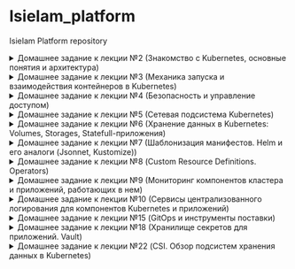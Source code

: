 # IsieIam_platform
IsieIam Platform repository

<details>
<summary>Домашнее задание к лекции №2 (Знакомство с Kubernetes, основные понятия и архитектура)
</summary>

### Предзадание:
 - создана ветка kubernetes-prepare, в ней:
 - добавлен .travis.yml
 - добавлен шаблон для описания PR
 - добавлен .github/auto_assign.yml
 - создан PR к ветке main

### Задание:
 - установлен minikube (sudo -E minikube start --driver=none)
 - minikube ssh для выбранного способа старта не работает, т.к. vm как таковой нет, в вышестоящем запуске миникуб запускается в docker
 - установлен k8s dashboard и k9s

```
Для получения token для dashboard использовать:
kubectl get secrets -n kubernetes-dashboard
kubectl describe secret kubernetes-dashboard-token-**** -n kubernetes-dashboard
```

 - Проверено удаление системных подов: выжили не все - storage-provisioner сгинул навсегда.

```
coredns-f9fd979d6-48jsj - контролируется replica-set
kube-proxy-c4zf9 - контролируется DaemonSet/kube-proxy
Остальные поды контролируются - Node/isie-virtualbox, они являются static pods и контролируются kubelet, доп инфо тут:
  https://kubernetes.io/docs/tasks/configure-pod-container/static-pod/
их yml хранятся в /etc/kubernetes/manifest/
```

 - Создан dockerfile для запуска nginx, в него помещен измененный дефолтный конфиг и простой homework.html для тестов.
 - В dockerfile добавлены команды для запуска nginx от пользователя с uid 1001, самого nginx на 8000 порту и root каталогом /app
 - Собран и запушен в hub.docker.com образ.

```
для сборки и пуша использовать:
sudo docker build -t isieiam/nginx-test:1.0 .
sudo docker push isieiam/nginx-test:1.0
```

 - Написан web-pod.yaml и применен в миникуб

```
для установки пода из файла:
kubectl apply -f web-pod.yaml
для получения yaml пода:
kubectl get pod web -o yaml
альтернативно - вывод описания пода
kubectl describe pod web
```

 - Добавлен к под-у web init контейнер, который скачивает статику с https://tinyurl.com/otus-k8s-intro и которое через volume попадает к nginx в его рутовую директорию.

```
для проверки и проброса порта наружу:
kubectl port-forward --address 0.0.0.0 pod/web 8000:8000
```

 - Hipster-shop - склонирован репо, собран и запушен в hub.docker.com frontend

```
для сборки и пуша фронта:
sudo docker build -t isieiam/hipster-front:1.0 .
sudo docker push isieiam/hipster-front:1.0
генерация манифестов средствами kubectl:
kubectl run frontend --image isieiam/hipster-front:1.0 --restart=Never --dry-run=true -o yaml > frontend-pod.yaml
```

### Задание со *:

> Выясните причину, по которой pod frontend находится в статусе Error

Причина в том что он не может найти переменные окружения:

```
panic: environment variable "PRODUCT_CATALOG_SERVICE_ADDR" not set
```

> Создайте новый манифест frontend-pod-healthy.yaml...В результате, после применения исправленного манифеста pod frontend должен находиться в статусе Running...Поместите исправленный манифест frontend-pod-healthy.yaml в директорию kubernetes-intro

Добавлены переменные окружения из https://github.com/GoogleCloudPlatform/microservices-demo/blob/master/kubernetes-manifests/frontend.yaml. 
Создан frontend-pod-healthy.yaml - в результате под запускается - все ок.

</details>

<details>
<summary>Домашнее задание к лекции №3 (Механика запуска и взаимодействия контейнеров в Kubernetes)
</summary>

### Задание:
- Развернут кластер через kind
- Проверено создание на практике replica-set
- Проверена на практике работа с deployment
- Проверено на практике использование probes
- Развернут node-exporter через daemonset на всех нодах кластера, включая master

> Руководствуясь материалами лекции опишите произошедшую ситуацию, почему обновление ReplicaSet не повлекло обновление запущенных pod? 

ответ из лекции: потому что ReplicationController "НЕ проверяет соответствие запущенных Podов шаблону"

- Вспомогательные команды:

```
- получить поды по метке:
kubectl get pods -l app=frontend
- получить реплики:
kubectl get rs
- масштабирование реплики
kubectl scale replicaset frontend --replicas=3
- отследить развертывание реплики по метке:
kubectl apply -f frontend-replicaset.yaml | kubectl get pods -l app=frontend -w
- откат deployment-a:
kubectl rollout undo deployment paymentservice --to-revision=1 | kubectl get rs -l app=paymentservice -w
```

### Задание со * №1:

> С использованием параметров maxSurge и maxUnavailable самостоятельно реализуйте два следующих сценария развертывания:

```
Аналог blue-green:
1. Развертывание трех новых pod
2. Удаление трех старых pod
Reverse Rolling Update:
1. Удаление одного старого pod
2. Создание одного нового pod
```

Созданы:
- paymentservice-deployment-bg.yaml
- paymentservice-deployment-reverse.yaml

### Задание со * №2:

> Найдите в интернете или напишите самостоятельно манифест node-exporter-daemonset.yaml для развертывания DaemonSet с Node Exporter

- в инете найдено здесь https://github.com/shevyf/prom_on_k8s_howto/blob/master/node-exporter-daemonset.yml
- актуализировано под текущую версию api и убраны некоторые навороты - см node-exporter-daemonset.yaml
- метрики собираются

### Задание со **:

>Найдите способ модернизировать свой DaemonSet таким образом, чтобы Node Exporter был развернут как на master, так и на worker нодах (конфигурацию самих нод изменять нельзя)

Пример можно найти в мануале: https://kubernetes.io/docs/concepts/workloads/controllers/daemonset/

```
tolerations: # this toleration is to have the daemonset runnable on master nodes remove it if your masters can't run pods
  - key: node-role.kubernetes.io/master
    effect: NoSchedule
```

Параметр добавлен в node-exporter-daemonset.yaml

</details>

<details>
<summary>Домашнее задание к лекции №4 (Безопасность и управление доступом)
</summary>

### Задание:

- Изучено https://kubernetes.io/docs/reference/access-authn-authz/rbac/
- сделаны задания:

#### Задание №1
- Создать Service Account bob, дать ему роль admin в рамках всего кластера
- Создать Service Account dave без доступа к кластеру

#### Задание №2
- Создать Namespace prometheus
- Создать Service Account carol в этом Namespace
- Дать всем Service Account в Namespace prometheus возможность делать get, list, watch в отношении Pods всего кластера

#### Задание №3
- Создать Namespace dev
- Создать Service Account jane в Namespace dev
- Дать jane роль admin в рамках Namespace dev
- Создать Service Account ken в Namespace dev
- Дать ken роль view в рамках Namespace dev

#### Шпаргалка:
- ClusterRole не принадлежит ни одному namespace
- ClusterRole - роль на весь кластер
- Role - роль только на неймспейс
- И с ролями надо внимательно - могут существовать одноименные роли на кластер и в неймспейсе
- FAQ по биндингу:

```
apiVersion: rbac.authorization.k8s.io/v1
# Этот биндинг дает ползователю "jane" роль pod-reader  в "default" неймспейсе
# Роль  "pod-reader" должна в этом неймспейсе существовать.
kind: RoleBinding
metadata:
  name: read-pods    # придумываем название биндингу
  namespace: default # создаем биндинг именно в default
subjects:            # кому даем права
                     # можно указать нескользо "subject"
- kind: User
  name: jane         # имя пользователя регистрозависимое
  apiGroup: rbac.authorization.k8s.io
roleRef:             # указываем одну роль которую дадим верхним пользователям или сервисаккаунтам
  kind: Role         # либо  Role, либо ClusterRole
  name: pod-reader   # должно быть имя существующей Role или ClusterRole
  apiGroup: rbac.authorization.k8s.io
```

</details>

<details>
<summary>Домашнее задание к лекции №5 (Сетевая подсистема Kubernetes)
</summary>

### Задание:

- ветка kubernets-network, рабочий каталог kubernetes-network
- добавлены и проверена работоспособность readinessProbe и livenessProbe в web-pod.yml
- создан deployment под наше приложение web, добавлена strategy, с параметрами maxSurge и maxUnavailable есть пример в прошлой Д/З в задании с *
- изучены service c clusterip, а также наложение его создания на iptables
- переключен kube-proxy на ipvs, установлен и настроен metallb, изучено применение service loadbalancer

```
Для получения прямого доступа с локальной машины до сервисов
узнаем ip minikube: minikube ip (192.168.49.2)
при создании указывали подсетку для ext адресов или смотрим ext адрес у нужного нам сервиса 
и дальше прописываем маршрут на локальной машине для доступа к сервисам ip route add 172.17.255.0/24 via 192.168.49.2

Альтернативно можно пробрасывать любые порты на сущности вида pod, deployment, service:
kubectl port-forward service/web-svc-lb 5555:5555
kubectl port-forward deployment/web 5555:8000
```

- Установлен Ingress-COntroller в виде nginx с использованием metallb (никогда так делать больше не буду, чет слишком сложно)
- Создан headless сервис и ingress для нашего сервиса (web-svc-headless.yaml, web-ingress.yaml )


### Самопроверка:

>Вопрос для самопроверки:
>1. Почему следующая конфигурация валидна, но не имеет смысла?

```
livenessProbe:
 exec:
 command:
 - 'sh'
 - '-c'
 - 'ps aux | grep my_web_server_process'
```

С точки зрения проверки работоспопобсноти сайта - наличие процесса веб-сервера не гарантирует работоспособность сайта.
Grep: the grep manual at the exit status section report: EXIT STATUS The exit status is 0 if selected lines are found, and 1 if not found.
Т.е. grep вернет 0 если процесс есть и не 1 если его нет.

>2. Бывают ли ситуации, когда она все-таки имеет смысл?

Бывают - например когда у нас какое-нибудь легаси приложение или когда в одном контейнере надо мониторить допустим два процесса(entrypoint отвечает за основное), а liveness смотрит допустим на второе и падение второго тоже критично.

### Задание со * №1:

> 1. Сделайте сервис LoadBalancer , который откроет доступ к CoreDNS снаружи кластера (позволит получать записи через внешний IP). Например, nslookup web.default.cluster.local 172.17.255.10 .
> 2. Поскольку DNS работает по TCP и UDP протоколам - учтите это в конфигурации. Оба протокола должны работать по одному и тому же IPадресу балансировщика.
> 3. Полученные манифесты положите в подкаталог ./coredns

Релизовано, см ./kubernetes-network/ext-coredns-svc.yaml

Правда есть момент - сам сервис позволяет резолвить как имена так и обратный просмотр, но что интересно, у меня имена резолвились только в виде ip_address.web.default.cluster.local, почему они так генерились непонятно.

Подсказка: см https://metallb.universe.tf/usage/#ip-address-sharing

### Задание со * №2: Ingress для Dashboard

> Добавьте доступ к kubernetes-dashboard через наш Ingress-прокси:
> 1. Cервис должен быть доступен через префикс /dashboard ).
> 2. Kubernetes Dashboard должен быть развернут из официального манифеста. Актуальная ссылка есть в .
> 3. Написанные вами манифесты положите в подкаталог ./dashboard

Установлен kubernetes-dashboard: https://github.com/kubernetes/dashboard

```
kubectl apply -f https://raw.githubusercontent.com/kubernetes/dashboard/v2.1.0/aio/deploy/recommended.yaml
```

Написан манифест: ./kubernetes-network/dashboard/dashboard-ingress.yaml Проверена работоспособность - все ок.

Для выковыривания токена можно использовать, подставив нужное имя пода: 

```
kubectl describe secret kubernetes-dashboard-token-t5qnb -n kubernetes-dashboard
```

### Задание со * №3: Canary для Ingress

> Перенаправление части трафика на выделенную группу подов должно происходить по HTTP-заголовку.
> Естественно, что вам понадобятся 1-2 "канареечных" пода. 
> Написанные манифесты положите в подкаталог ./canary

В каталоге ./kubernetes-network/canary созданы два типа файлов: deployment, service, ingress для main приложения и для canary.

Выполняем kubectl apply -f ./ в каталоге canary. В реузльтате получаем два приложения.

Основной интерес представляе web-ingress-canary.yaml - в нем задаются основные параметры канарейки:

```
    nginx.ingress.kubernetes.io/canary: "true"                  # включает режим канарейки для nginx для нашего правила
    nginx.ingress.kubernetes.io/canary-by-header: "canary"      # вариант №1: задаем header имя по которому будем проверять идти нам в канарейку или нет
    nginx.ingress.kubernetes.io/canary-by-header-value: "true"  #             задаем header значение
    #nginx.ingress.kubernetes.io/canary-weight: "50"            # вариант №2: задаем в % соотношении запросов между промом и канарейкой кого и ск-ко - не совместимо с вариантом №1
```

Проверить что canary работает, т.е. на него идет трафик для нашего приложения - можно на выводе index.html по host name - там будет имя пода: main для основного приложения, canary для канарейки.

Подробности по настройке можно найти тут: https://github.com/kubernetes/ingress-nginx/blob/master/docs/user-guide/nginx-configuration/annotations.md#canary

### Доп инфо:

- на 20 версии кубера и докера заработало minikube ssh
- для запуска minikube: minikube start --vm-driver=docker  (причем по дефолту теперь оно запускается с vm в виде docker)
- Остановка: minikube stop
- Удаление кластера: minikube delete
- Установка дашборда: minikube dashboard
- Установка ингресса: minikube addons enable ingress
- Получение адреса minikube: minikube ip

</details>

<details>
<summary>Домашнее задание к лекции №6 (Хранение данных в Kubernetes: Volumes, Storages, Statefull-приложения)
</summary>

### Задание:

- Запущен кластен через kind
- Установлен MinIO (https://min.io) statefulset и service с использованием их манифестов:

```
kubectl apply -f https://raw.githubusercontent.com/express42/otus-platformsnippets/master/Module-02/Kuberenetes-volumes/minio-statefulset.yaml
kubectl apply -f https://raw.githubusercontent.com/express42/otus-platformsnippets/master/Module-02/Kuberenetes-volumes/minio-headless-service.yaml
```

- Манифесты сохранены в каталог: ./kubernetes-volumes
- Замучаны pv и pvc в разных способах создания и удаления, а также применения политик.
- Изучено как это хранится на диске с учетом stadard плагина kind и minikube
- Для запуска minio можно использовать: kubectl port-forward statefulsets/minio 9000:9000
- Опробовано использование самого minio
- На будущее есть некая то ли фича, то ли баг(по крайней мере офф документации k8s поведение явно противоречит, то это же плагин :) ):

>Интересный момент поймал на kind(да и minikube также ведет себя) с volume(домашка с minio): 
>если попытаться удалить PV(policy deleted) при существующем PVC, PV перейдет в terminated 
>как описано например тут https://kubernetes.io/docs/concepts/storage/persistent-volumes/#storage-object-in-use-protection), 
>но когда удалить PVC после этого, PV удалится, но данные по факту останутся в каталоге докера(в volumes) несмотря на политику. 
>Если же удалить изначально PVC, то и PV и данные удалятся(считаем что сам ss minio во всех случаях уже убит).  

### Задание со *

>В конфигурации нашего StatefulSet данные указаны в открытом виде, что не безопасно.
> Поместите данные в и настройте конфигурацию на их использование.

Написан манифест для secret. Сами secret закодированы base64. В существующие манифест statefulset добавлено использование secret.

</details>


<details>
<summary>Домашнее задание к лекции №7 (Шаблонизация манифестов. Helm и его аналоги (Jsonnet, Kustomize))
</summary>

### Задание:

- В этом задании есть небольшая инструкция по google cloud platform.(само облако осталось с прошлого курса)
- Создан k8s в GCP
- Обновлен helm3 до актуальной версии.

```
т.к. часть версий helm чартов из старого репа, то обзовем:
старые: helm repo add stable-old https://charts.helm.sh/stable
новые:  helm repo add stable https://kubernetes-charts.storage.googleapis.com
```

- Установлен nginx ingress через helm:

```
kubectl create ns nginx-ingress
helm upgrade --install nginx-ingress stable-old/nginx-ingress --wait \
 --namespace=nginx-ingress \
 --version=1.41.3
```

- Установлен cert manager через helm:

```
kubectl create namespace cert-manager
# ставим дополнения:
kubectl apply -f https://github.com/jetstack/cert-manager/releases/download/v1.1.0/cert-manager.crds.yaml -n cert-manager
# ставим сам менеджер
helm install cert-manager jetstack/cert-manager --namespace cert-manager --version v1.1.0
# доп инфо:
https://habr.com/ru/company/flant/blog/496936/
```

- Установлены clusterissures для автоматической выдачи сертификатов используя let's encrypt - см kubernetes-templating/cert-manager. Один файл для прода(реальный сертификат), второй для stage(фейковый сертификат от LE)

```
Для использования потом в ингрессе этих issuer необходимо добавить аннотации и секрет - как на примере ниже(в секрет поместится полученный сертификат):
  tls:
    enabled: true
    secretName: "harbor.35.192.45.27.nip.io"
    #secretName: ""
  ingress:
    hosts:
      core: harbor.35.192.45.27.nip.io
    annotations:
      kubernetes.io/ingress.class: nginx
      kubernetes.io/tls-acme: "true"
      cert-manager.io/cluster-issuer: "letsencrypt-production"
      cert-manager.io/acme-challenge-type: http01
```

- Установлен chartmuseum, на нем проверена корректная выдача сертификата - все ок.

```
kubectl create ns chartmuseum
helm upgrade --install chartmuseum stable-old/chartmuseum --wait \
 --namespace=chartmuseum \
 --version=2.13.2 \
 -f kubernetes-templating/chartmuseum/values.yaml

helm ls -n chartmuseum
```

### Задание со * №1: chartmuseum

>Научитесь работать с chartmuseum
>Опишите в PR последовательность действий, необходимых для добавления туда helm chart's и их установки с использованием chartmuseum как репозитория

Набор команд для использования chartmuseum ниже, вспомогательные ссылки: 
- https://chartmuseum.com/docs/#uploading-a-chart-package
- https://stackoverflow.com/questions/48577211/fail-to-upload-chart-to-chartmuseum

Тренироваться будем на чартах реддита с прошлых заданий:

```
# Для начала ставим плагин позволяющий пушить в какой-либо хелм репо:
helm plugin install https://github.com/chartmuseum/helm-push.git
# создаем пакет чарта (на выходе получим архив такой же как и при сборе зависимостей)
helm package .
# добавляем музей как репо для хелма:
helm repo add my-chartmuseum https://chartmuseum.34.68.65.51.nip.io
# пушим
helm push reddit/ my-chartmuseum
# обновляем:
helm repo update
# проверяем:
helm search repo reddit
NAME                 	CHART VERSION	APP VERSION	DESCRIPTION                   
my-chartmuseum/reddit	0.1.0        	           	OTUS sample reddit application
# и при необходимости можно поставить:
helm upgrade --install reddit my-chartmuseum/reddit
```

### Самостоятельное задание  №1: harbor

- Добавляем репо: helm repo add harbor https://helm.goharbor.io
- Создаем namespace: kubectl create ns harbor
- Устанавливаем, перед этим подготовив кастомные переменные:

```
helm upgrade --install harbor harbor/harbor --wait \
 --namespace=harbor \
 -f kubernetes-templating/harbor/values.yaml
```

- Реквизиты по умолчанию - admin/Harbor12345
- Был какой непонятный глюк что сервис не пускал себя с паролем при включенном tls, спустя неделю при тех же настройках все запустилось.

### Задание со * №2: Используем helmfile

> Опишите установку nginx-ingress, cert-manager и harbor в helmfile
> Приложите получившийся helmfile.yaml и другие файлы (при их наличии) в директорию kubernetes-templating/helmfile

- Написан файл: kubernetes-templating/helmfile/helmfile.yaml
- Для установки богатства из файла достаточно использовать helmfile sync в каталоге с файлом, единственно потом придется запустить повторно проставив корректный ext-ip ингресса(т.к. используется внешний сервис для генерации dns по ip).
- Есть момент: если существуют какие-то одноименные ресурсы оно выдаст ошибку и не поставится (например crd от cred-manager), но это справедливо и для любой установки любого чарта к существующим ресурсам в k8s.


### Задание: Создаем свой helm chart

- создан helm-chart для hipster-shop, запущен, работает(для gcp чтобы пробросить nodeport - надо зайти в gui найти сервис и там будет команда для forwarding).
- вынесен frontend в отдельный чарт - проверена работоспособность через  ingress - все ок.
- параметризован чарт frontend и добавлен в зависимости к основному чарту hipster-shop (не забываем, что из чарта HS фронтенд удален)
- Шпаргалка:

```
# создаем namespace для магазина:
kubectl create ns hipster-shop
# основная команда helm для разворачивания:
helm upgrade --install hipster-shop kubernetes-templating/hipster-shop --namespace hipster-shop
# обновить зависимости для чарта:
helm dep update kubernetes-templating/hipster-shop
# ставим чарт с переопределением входных значений (в данном случае они же и являются дефолтными :))
helm upgrade --install frontend kubernetes-templating/frontend --namespace hipster-shop -f kubernetes-templating/frontend/values.yaml
# удалить релиз:
helm delete frontend --namespace hipster-shop
```

### Задание со * №3: 

>Выберите сервисы, которые можно установить как зависимости, используя community chart's. Например, это может быть Redis.

- Вынесен redis из чарта hipster-shop и переведен на community чарт - в файле chart.yaml указана зависимость на внешний чарт с redis.
- добавлены доп переменные для redis(для упрощения запуска) и для сервиса cartservice(параметризован адрес redis) - см kubernetes-templating/hipster-shop/values.yaml
- удален deployment и service от redis из основного файла hipster-shop
- проверена работоспособность - все ок.

### Необязательное задание: Работа с helm-secrets

плагин переехал на новое место, то ставим плагин для секретов: 

```
helm plugin install https://github.com/jkroepke/helm-secrets
```

Инструкция по подготовке и шифрованию секретов:

```
генерим ключ:
gpg --full-generate-key
спросит пароль на закрытый и будет храиться где-то в домашнем каталоге - путь будет в выводе, как и имя ключа (много-много символов)
Для зашифровки:
sops -e -i --pgp 22CF5819B008C76172A3E90E9AD1DCB723941D38 secrets.yaml
Для расшифровки:
# helm secrets
helm secrets view secrets.yaml
# sops
sops -d secrets.yaml
и нужно будет ввести пароль закрытого ключа.
```

использование:

```
helm secrets upgrade --install frontend kubernetes-templating/frontend --namespace
hipster-shop \
 -f kubernetes-templating/frontend/values.yaml \
 -f kubernetes-templating/frontend/secrets.yaml
```

### Проверка: залить все чарты в harbor

- Мануал по подключению harbor как чарт репо: https://goharbor.io/docs/1.10/working-with-projects/working-with-images/managing-helm-charts/
- создан kubernetes-templating/repo.sh для добавления репо харбора.
- Далее как с музеем:

```
# добавляем репо (дублирую sh, чтобы не искать), кстати в отличие от музея - харбор хочет авторизацию и chartrepo обязательный путь после имени хоста
helm repo add templating --username=admin --password=Harbor12345 https://harbor.35.192.45.27.nip.io/chartrepo
helm push hipster-shop/ templating
helm push frontend/ templating
helm repo update
helm search repo hipster-shop
```

### Задание: kubecfg

- установлен kubecfg
- вынесены из основного чарта hipster-shop длва сервиса: paymentservice и shippingservice (deployment и service)
- создан services.jsonnet шаблон для генерации компонентов двух сервисов
- чем хорош jsonnet - им удобно генерить компоненты большого множества почти одинаковых сервисов, во всех остальных случаях это боль - достаточно посмотреть на файл.
- kubecfg/jsonnet очень сильно зависят от версии k8s и соответствующего ей версии библиотеки libsonnet - если не сходятся - можно легко нарваться на несовместимость версий сущностей k8s.
- библиотека libsonnet взята с какой-то ветки и положена локально, т.к. удаленно не скачивалось.
- для проверки указанных шаблонов: kubecfg show services.jsonnet
- для установки: kubecfg update services.jsonnet --namespace hipster-shop

### Задание со * №4:

>Выберите еще один микросервис из состава hipster-shop и попробуйте использовать другое решение на основе jsonnet, например Kapitan или qbec.

Не делал.

### Самостоятельное задание  №2: Kustomize

>Отпилите еще один (любой) микросервис из all-hipstershop.yaml.yaml и самостоятельно займитесь его kustomизацией.

- отпилен recommendationservice
- созданы yaml для kusomize: kubernetes-templating/kustomize base и override
- в override сделаны две кастомизации: dev и prod 
- dev - по сути является недостающим кусочком для текущей установки hipster-shop. Для установки: kubectl apply -k kubernetes-templating/kustomize/overrides/dev
- prod отличается namespace, label и префиксом
- для просмотра результатов кастомизированных yaml: kubectl kustomize overrides/dev
- доп инфо можно найти тут: https://kubectl.docs.kubernetes.io/references/kustomize/

</details>

<details>
<summary>Домашнее задание к лекции №8 (Custom Resource Definitions. Operators)
</summary>

### Задание:

- Написаны CustomResource и CustomResourceDefinition для mysql оператора
- В crd добавлено описание обязательных полей.
- Внимание, для 20 версии k8s формат crd в kubernetes-operators/deploy/crd.yaml уже deprecated и например validation в таком виде не работает. Рядом лежит crd16.yml, который работает корректно.
- Написана часть логики mysql оператора при помощи python KOPF (каталог kubernetes-operators/build) (кратко за логику отвечает py скрипт, который в рядом лежащие шаблоны подставляет значения от cr)
- Применены crd, запущен оператор/применены его манифесты из deploy каталога/ применер CR (в deploy/deploy-operator.yml указать нужный образ с оператором)
- Есть два варианта запуска, первый дебажный через явный локальный запуск оператора и второй честный с использованием докер образа с оператором.
- Для проверки в дебажном режиме:

```
# применяем crd
kubectl apply -f deploy/crd.yml
# запускаем оператор в каталоге build (для работы не забыть pip3 install kopf/kubernetes)
kopf run mysql-operator.py
# скрипт запустится и в консольке будут его логи
# далее применяем cr
kubectl apply -f deploy/cr.yml
```

- Для проверки по-честному:

```
# применяем crd
kubectl apply -f deploy/crd.yml
# проставляем нужный образ (isieiam/mysql-operator:1.0 или готовый из ДЗ) и применяем соответствующие манифесты:
kubectl apply -f deploy/service-account.yml
kubectl apply -f deploy/role.yml
kubectl apply -f deploy/role-binding.yml
kubectl apply -f deploy/deploy-operator.yml

# далее применяем cr
kubectl apply -f deploy/cr.yml
```
- При этом можем посмотреть на job-ы(видим что restore фелится с ошибкой, т.к. не может найти файлик бекапа, но так и задумано):

```
kubectl get jobs.batch
```

- Для проверки что все работает как надо:

```
#посмотреть что за объекты у нас создались:
kubectl get crd
kubectl get mysqls.otus.homework
kubectl describe mysqls.otus.homework mysql-instance

# для удобства помещаем имя пода в переменную окружения
export MYSQLPOD=$(kubectl get pods -l app=mysql-instance -o jsonpath="{.items[*].metadata.name}")
# создаем табличку в нашей созданной оператором бд и закидываем туда две строчки данных
kubectl exec -it $MYSQLPOD -- mysql -u root -potuspassword -e "CREATE TABLE test (id smallint unsigned not null auto_increment, name varchar(20) not null, constraint pk_example primary key (id) );" otus-database
kubectl exec -it $MYSQLPOD -- mysql -potuspassword -e "INSERT INTO test ( id, name) VALUES ( null, 'some data' );" otus-database
kubectl exec -it $MYSQLPOD -- mysql -potuspassword -e "INSERT INTO test ( id, name ) VALUES ( null, 'some data-2' );" otus-database
# проверяем содержимое:
kubectl exec -it $MYSQLPOD -- mysql -potuspassword -e "select * from test;" otus-database

# проверяем удаление:
kubectl delete mysqls.otus.homework mysql-instance
# PV для mysql должен был удалиться, проверяем
kubectl get pv
# и проверяем что в момент удаления у нас выполнился бекап - джоб должен был отработать
kubectl get jobs.batch

# а теперь самое интересное, создаем инстанс еще раз:
kubectl apply -f deploy/cr.yml

#и смотрим job:
kubectl get jobs.batch
# мы должны увидеть что restore job запустился: он взял бд из бекапа и затолкал его в вновь созданный pv и мы можем проверить это:
export MYSQLPOD=$(kubectl get pods -l app=mysql-instance -o jsonpath="{.items[*].metadata.name}")
kubectl exec -it $MYSQLPOD -- mysql -potuspassword -e "select * from test;" otus-database
```
- для проверки в выводе должно быть что-то такое:

```
:~/otus/IsieIam_platform/kubernetes-operators(kubernetes-operators)$ kubectl get jobs.batch
NAME                         COMPLETIONS   DURATION   AGE
backup-mysql-instance-job    1/1           3s         102s
restore-mysql-instance-job   1/1           3m31s      3m37s
:~/otus/IsieIam_platform/kubernetes-operators(kubernetes-operators)$ export MYSQLPOD=$(kubectl get pods -l app=mysql-instance -o jsonpath="{.items[*].metadata.name}")
:~/otus/IsieIam_platform/kubernetes-operators(kubernetes-operators)$ kubectl exec -it $MYSQLPOD -- mysql -potuspassword -e "select * from test;" otus-database
mysql: [Warning] Using a password on the command line interface can be insecure.
+----+-------------+
| id | name        |
+----+-------------+
|  1 | some data   |
|  2 | some data-2 |
+----+-------------+
```

- внимание - для 20 версии k8s оператор не может удалить PV, чистый тест возможен например на 16:

```
minikube start --vm-driver=docker --kubernetes-version=v1.16.1
```
### Задание со * :

>Исправить контроллер, чтобы он писал в status subresource
>Добавить в контроллер логику обработки изменений CR

не делал - уровень моего кунг-фу в python пока недостаточен для этого :)


</details>

<details>
<summary>Домашнее задание к лекции №9 (Мониторинг компонентов кластера и приложений, работающих в нем)
</summary>

### Задание:

- Выбран 4 уровень :) (Can i play, daddy?), т.к. лучше в Wolfenstein на death incarnate, чем в k8s :D
- взят актуальный чарт уже kube-prometheus-stack: https://github.com/prometheus-community/helm-charts/tree/main/charts/kube-prometheus-stack
- актуализированы values (kubernetes-monitoring/kube-prometheus-stack): включены ingress, настроены хосты для alertmanager, prometheus, grafana на mydomain.com
- ключевой момент, подсмотренный в лекции: необходимо поставить переменную serviceMonitorSelectorNilUsesHelmValues: false  иначе prom будет смотреть только те servicemonitor, у которых есть label поставленные от релиза helm.
- задеплоен чарт prom-a в кластер (в качестве k8s был взят minikube)

```
# шпаргалка по minikube
minikube start --vm-driver=docker
minikube addons enable ingress
minikube stop
minikube delete

# установка прома:
helm upgrade --install prometheus prometheus-community/kube-prometheus-stack -f kubernetes-monitoring/kube-prometheus-stack/values.yaml
```

- взят с первой ДЗ nginx, добавлен в конфиг параметр для его статуса, сбилжен образ isieiam/nginx-test:2.0
- взяты deployment, service, ingress с предыдущей ДЗ с canary для деплоя nginx из пункта выше.
- для доступа в локальный hosts прописаны имена хостов из ингресса и сервисы доступны по адресам:

```
http://prometheus.mydomain.com
http://alertmanager.mydomain.com
http://grafana.mydomain.com
сайт на nginx c логотипом otus: http://ingress.local
страница статуса nginx:         http://ingress.local/basic_status
```
- написаны deployment, service и service monitor для nginx prometheus exporter (доп инфо: https://github.com/nginxinc/nginx-prometheus-exporter)
- что делает exporter - у него параметром указан адрес сервиса nginx и он с nginx-вой страницы со статусом берет метрики и выдает прому в удобоваримом виде.
- для установки nginx и nginx-prometheus-exporter можно использовать kubectl apply -f . в каталоге kubernetes-monitoring/
- С репа nginx-prometheus-exporter взят дашборд для графаны: https://github.com/nginxinc/nginx-prometheus-exporter/tree/master/grafana
- Выглядит оно след образом:
![nginx exporter dashboard](./kubernetes-monitoring/screen/grafana_2021-01-07_18-42-39.png)

</details>

<details>
<summary>Домашнее задание к лекции №10 (Сервисы централизованного логирования для компонентов Kubernetes и приложений)
</summary>

### Задание:

- Создан кластер в gcp (1 нода в default, 3 в infra pool-ах)
- для трех нод в infra добавлены taints, можно либо в gui либо в консоли, на примере kind(запрет на shedule подов на эту ноду):

```
kubectl taint nodes kind-worker2 node-role=infra:NoSchedule
kubectl taint nodes kind-worker3 node-role=infra:NoSchedule
kubectl taint nodes kind-worker4 node-role=infra:NoSchedule
```

- установлен в ns microservices-demo hipster-shop
- подготовлены values для чарта EFK,с учетом требований по tolerations и установлен EFK в infra-pool
- донастроен fluentbit для отправки логов по адресу в  elastic с доп modify на удаление лишних полей
- установлен nginx ingress в кластер также в infra-pool 
- установлен prometheus-stack и elk exporter для сбора метрик elastic в проме.
- импортирован дашборд https://grafana.com/grafana/dashboards/4358 для elastic в графану
- проверена отработка мониторинга при отключении нод из infra pool
- настроено попадание логов nginx в elastic (достаточно в fluentbit прописать tolerations, чтобы он установился и на те ноды где живет nginx ingress)
- отформатированы логи nginx в json, в его values добавлены параметры, описанные по ссылка ниже:

```
https://kubernetes.github.io/ingress-nginx/user-guide/nginx-configuration/configmap/#log-format-escape-json
https://kubernetes.github.io/ingress-nginx/user-guide/nginx-configuration/configmap/#log-format-upstream
```

- для nginx добавлена настройка для serviceMonitor для отправки метрик в сторону prometheus
- созданы визуализации(по общему кол-ву и по кодам ответов) и дашборд для nginx в kibana(единственное отличие от методички в названии label:  kubernetes.labels.app_kubernetes_io/name : ingress-nginx)
- дашборд и визуализации экспортированы в kubernetes-logging/export.ndjson

![nginx ingress kibana dashboard](./kubernetes-logging/screen/kibana_ingress.png)

- установлен Loki и promtail через helm чарт, отдельно вынесены его values
- добавлен datasource loki в values для prometheus-stack в additional datasource у grafana(файл prometheus-operator.values.yaml добавлен в каталог, но по сути он от prometheus-stack лежащего рядом, а не от prom-operator)
- создан дашборд для nginx-ingress в grafana, содержащий логи nginx, ingress request volume, ingress success rate и срок истечения сертфииката
- дашборд выгружен в nginx-ingress.json, хотя дашборд https://github.com/kubernetes/ingress-nginx/blob/master/deploy/grafana/dashboards/nginx.json - достаточно интересный для использования :)

![nginx ingress grafana dashboard](./kubernetes-logging/screen/grafana_ingress.png)

### Задания со *:
- не делал

### Полезные команды:

```
#Устанавливаем nginx-ingress
kubectl create ns nginx-ingress
helm upgrade --install nginx-ingress ingress-nginx/ingress-nginx --wait --namespace=nginx-ingress -f ingress.values.yaml

# интересный параметр -o wide для поиска подов с учетом имен нод где они разместились
kubectl get pods -n microservices-demo -o wide

# ставим еластик
helm upgrade --install elasticsearch elastic/elasticsearch --namespace observability -f elasticsearch.values.yaml
helm upgrade --install kibana elastic/kibana --namespace observability -f kibana.values.yaml
helm upgrade --install fluent-bit stable-old/fluent-bit --namespace observability -f fluentbit.values.yaml

# ставим пром и экспортер для еластика:
helm upgrade --install prometheus prometheus-community/kube-prometheus-stack -f kube-prometheus-stack/values.yaml --namespace observability
helm upgrade --install elasticsearch-exporter stable-old/elasticsearch-exporter --set es.uri=http://elasticsearch-master:9200 --set serviceMonitor.enabled=true --namespace=observability

# ставим локи
# старый чарт
helm upgrade --install loki loki/loki-stack --namespace observability -f loki.values.yaml
# новый чарт
helm upgrade --install loki grafana/loki --namespace=observability -f loki.values.yaml
```

</details>

<details>
<summary>Домашнее задание к лекции №15 (GitOps и инструменты поставки)
</summary>

### Задание:

- Зарегался на gitlab - проект с microservice-demo: https://gitlab.com/isieiam/microservices-demo
- helm чарты взяты готовые из демонстрационного репа: https://gitlab.com/express42/kubernetes-platform-demo/microservices-demo/
- Для создания кластера в gce:

```
# Установка с Istio(так не работает, текущий istio, который дает google не совместим с актуальной версией flagger - набор метрик istio разный):
gcloud beta container clusters create otus-cluster \
    --addons=Istio --istio-config=auth=MTLS_PERMISSIVE \
    --cluster-version=1.17.16-gke.1600 \
    --machine-type=n1-standard-2 \
    --num-nodes=4 \
    --zone=us-central1-c

# Установка без Istio
gcloud beta container clusters create otus-cluster \
    --cluster-version=1.17.16-gke.1600 \
    --machine-type=n1-standard-2 \
    --num-nodes=4 \
    --zone=us-central1-c

# для настройки локального kubectl
gcloud container clusters get-credentials otus-cluster --zone us-central1-c --project mytest-302917
где otus-cluster - имя кластера, project - проект созданный в gce
```

- Собраны докер образы всех микросервисов, для упрощения сборки и пуша можно воспользоваться простеньким скриптом: kubernetes-gitops/build-all.sh
- Установлен в кластер flux: https://docs.fluxcd.io/en/1.18.0/tutorials/get-started.html

```
# Добавляем repo helm-a
helm repo add fluxcd https://charts.fluxcd.io
helm repo update

# Ставим crd:
kubectl apply -f https://raw.githubusercontent.com/fluxcd/helm-operator/master/deploy/crds.yaml
# Создаем namespace и ставим сам flux и helm-оператор для него (выполнять в каталоге kubernetes-gitops, где лежат кастомные values)
kubectl create namespace flux
helm upgrade --install flux fluxcd/flux -f flux.values.yaml --namespace flux
helm upgrade --install helm-operator fluxcd/helm-operator -f helm-operator.values.yaml --namespace flux

# ВНИМАНИЕ!!! - именно в values указано на какой репо смотрит flux для синхронизации

# Качаем себе консольную утилиту flux-а
wget https://github.com/fluxcd/flux/releases/download/1.21.1/fluxctl_linux_amd64

# получаем ssh ключик для flux-а и далее его кидаем в наш репо, который мониторится flux-ом
fluxctl identity --k8s-fwd-ns flux

# принудительная синхронизация репа и сервисов в k8s
fluxctl --k8s-fwd-ns flux sync

# Если посмотреть логи flux, то там будут видны все попытки синка, для примера создание namespace
ts=2021-02-07T17:57:24.106873143Z caller=sync.go:606 method=Sync cmd="kubectl apply -f -" took=639.97353ms err=null output="namespace/microservices-demo created"
```

- Проверено обновление сервиса через flux при появлении образа с новым тегом в docker-registry. Причем при текущих настройках работает не только инкремент версии образа, но и удаление тега из репа и откат на предыдущую версию.
Из интересного стоит обратить внимание на выбор тегов образов - задаются регуляркой, т.е. можно не все теги брать на автоматический синк.
- Принцип работы flux: он мониторит репо и каталог, указанные в настройках. При этом он сам поставит и namespace и смотрит за своими yaml, лежащими в releases и имеющих тип:

```
apiVersion: helm.fluxcd.io/v1
kind: HelmRelease
```
- Магия flux: при нахождении обновления(не важно в какую сторону), также и правит тег образа в самом репо где лежат его релизы.
- Когда flux находит изменение, то в логах будет следующее(смотрим на front, он единственный кто поменялся):

```
ts=2021-02-07T18:45:05.744203654Z caller=release.go:79 component=release release=frontend targetNamespace=microservices-demo resource=microservices-demo:helmrelease/frontend helmVersion=v3 info="starting sync run"
ts=2021-02-07T18:45:06.241820999Z caller=release.go:353 component=release release=frontend targetNamespace=microservices-demo resource=microservices-demo:helmrelease/frontend helmVersion=v3 info="running upgrade" action=upgrade
ts=2021-02-07T18:45:06.302887418Z caller=helm.go:69 component=helm version=v3 info="preparing upgrade for frontend" targetNamespace=microservices-demo release=frontend
ts=2021-02-07T18:45:06.312008041Z caller=helm.go:69 component=helm version=v3 info="resetting values to the chart's original version" targetNamespace=microservices-demo release=frontend
ts=2021-02-07T18:45:06.609795672Z caller=helm.go:69 component=helm version=v3 info="performing update for frontend" targetNamespace=microservices-demo release=frontend
ts=2021-02-07T18:45:06.681725276Z caller=helm.go:69 component=helm version=v3 info="creating upgraded release for frontend" targetNamespace=microservices-demo release=frontend
ts=2021-02-07T18:45:06.701746662Z caller=helm.go:69 component=helm version=v3 info="checking 4 resources for changes" targetNamespace=microservices-demo release=frontend
ts=2021-02-07T18:45:06.708246374Z caller=helm.go:69 component=helm version=v3 info="Looks like there are no changes for Service \"frontend\"" targetNamespace=microservices-demo release=frontend
ts=2021-02-07T18:45:06.757950126Z caller=helm.go:69 component=helm version=v3 info="Created a new Deployment called \"frontend-hipster\" in microservices-demo\n" targetNamespace=microservices-demo release=frontend
ts=2021-02-07T18:45:06.763248675Z caller=helm.go:69 component=helm version=v3 info="Looks like there are no changes for Gateway \"frontend-gateway\"" targetNamespace=microservices-demo release=frontend
ts=2021-02-07T18:45:06.773521541Z caller=helm.go:69 component=helm version=v3 info="Looks like there are no changes for VirtualService \"frontend\"" targetNamespace=microservices-demo release=frontend
ts=2021-02-07T18:45:06.775903703Z caller=helm.go:69 component=helm version=v3 info="Deleting \"frontend\" in microservices-demo..." targetNamespace=microservices-demo release=frontend
ts=2021-02-07T18:45:07.104205333Z caller=helm.go:69 component=helm version=v3 info="updating status for upgraded release for frontend" targetNamespace=microservices-demo release=frontend
ts=2021-02-07T18:45:07.135411421Z caller=release.go:364 component=release release=frontend targetNamespace=microservices-demo resource=microservices-demo:helmrelease/frontend helmVersion=v3 info="upgrade succeeded" revision=f7c4ad7b45349843881883009c276bad1e67cd64 phase=upgrade
```

- Написаны flux-релизы для всех сервисов демки (сервисы поднимутся с первого раза не все и это норм, зафейлится loadgenerator т.к. в текущих настройках он мониторит фронт с внешнего url и при условии, что  ingress или istio при этом нет).
- Отдельно установлен Istio: качаем с https://istio.io/latest/docs/setup/getting-started/ его архив и далее

```
# Ставим истио в кластер - namespace он создаст сам
istioctl install --set profile=default -y
# доставляем prometheus, именно в него istio будет заливать свои метрики, которые в том числе нужны для работы канарейки
kubectl apply -f https://raw.githubusercontent.com/istio/istio/release-1.9/samples/addons/prometheus.yaml -n istio-system
```
- У istio есть интересная настройка, которая явно задаётся при создании его через gce addon --istio-config=auth=MTLS_PERMISSIV - она отвечает за то какой вид трафик разрешает istio между подами.
Подробно об этом здесь: https://istio.io/latest/docs/tasks/security/authentication/mtls-migration/
- Обратить внимание, что в yaml файле namespace - указан параметр   labels:  istio-injection: enabled - это нужно для того, чтобы подселить istio в каждый наш сервис.
Если посмотреть список подов - то видно будет что в каждом из них стало по 2 контейнера: один сам сервис, второй sidecar контейнер с istio(но автоматом подселение не произойдет, только при пересоздании подов).
- Istio может играть роль ингресса, для этого сервису(который мы хотим вставить наружу) нужно создать две доп сущности: gateway и virtualservice - см на примере frontend.
- Для того чтобы посмотреть ext адрес istio: kubectl get gateway -n microservices-demo
- Установлен Flagger( оператор Kubernetes, созданный для автоматизации canarydeployments):

```
# Добавляем репо
helm repo add flagger https://flagger.app
helm repo update

# ставим crd
kubectl apply -f https://raw.githubusercontent.com/weaveworks/flagger/master/artifacts/flagger/crd.yaml

# ставим флаггер и вот тут самая магия: здесь указан прометей, который мы поставили вместе с istio - именно с него он будет брать метрики istio
helm upgrade --install flagger flagger/flagger \
--namespace=istio-system \
--set crd.create=false \
--set meshProvider=istio \
--set metricsServer=http://prometheus:9090
```

- Canary релиз через flagger: создается отдельная сущность flagger - см yaml canary в каталоге frontend https://gitlab.com/isieiam/microservices-demo/-/blob/master/deploy/charts/frontend/templates/canary.yaml

```
# Более подробная инфо: https://docs.flagger.app/how-it-works#canary-custom-resource

# смотрим на canary
kubectl get canary -n microservices-demo
NAMESPACE NAME STATUS WEIGHT LASTTRANSITIONTIME
microservices-demo frontend Initializing 0 2020-02-09T22:23:00Z

# когда он создается, то основной сервис получает приписку primary
kubectl get pods -n microservices-demo -l app=frontend-primary
NAME READY STATUS RESTARTS AGE
frontend-primary-649f9c4579-jgv8h 2/2 Running 0 2m56s
```

- При установленном canary если обновить образ сервиса, то согласно конфигу канарейки часть запросов пойдут на нее и дальше согласно настройкам, доля канарейки будет повышаться и в конце концов она поменяется с текущим primary. 
Но для использования этого в проме - метрики должны быть достаточны для определния живости сервиса. В нашем примере используется просто анализ кодов ответов на запросы.

```
# Если выполнить:
kubectl describe canary frontend -n microservices-demo
# то увидим как менялась доля канарейки (в нашем случае по настройкам на canary сразу шло 50% трафика)
Events:
  Type     Reason  Age                From     Message
  ----     ------  ----               ----     -------
  Warning  Synced  23m                flagger  frontend-primary.microservices-demo not ready: waiting for rollout to finish: observed deployment generation less then desired generation
  Normal   Synced  22m (x2 over 23m)  flagger  all the metrics providers are available!
  Normal   Synced  22m                flagger  Initialization done! frontend.microservices-demo
  Normal   Synced  8m2s               flagger  New revision detected! Scaling up frontend.microservices-demo
  Normal   Synced  7m2s               flagger  Starting canary analysis for frontend.microservices-demo
  Normal   Synced  7m2s               flagger  Advance frontend.microservices-demo canary weight 50
  Normal   Synced  6m2s               flagger  Advance frontend.microservices-demo canary weight 100
  Normal   Synced  5m2s               flagger  Copying frontend.microservices-demo template spec to frontend-primary.microservices-demo
  Normal   Synced  4m2s               flagger  Routing all traffic to primary
  Normal   Synced  3m2s               flagger  Promotion completed! Scaling down frontend.microservices-demo
```

- Есть один хитрый момент: для используемых настроек и метрик нужно чтобы был трафик на сервис - если его не будет - то нечего анализировать и канарейка просто умрет :)
- Откуда берутся метрики flagger-а: см https://flagger.app/intro/faq.html#metrics - где видно как он генерит свои стандартные метрики на основе метрик istio. При этом можно создавать и свои кастомные метрики.
- При этом - выше это метрики, которые используются для настройки canary, но если посмотреть prometheus у flagger есть и свои статусные метрики связанные с самими сущностями canary, например:
![flagger own metrics](./kubernetes-gitops/screens/flagger_canary.png)

Одна метрика: зеленая - это primary сервис, красная, это canary, видно что в какой-то момент, их доля изменилась сначала на 50%(такие настройки в конфиге canary), а потом и на 100%.

<details>
<summary>Полный вывод по canary</summary>

```
isie@isie-VirtualBox:~/otus/IsieIam_platform/kubernetes-gitops(kubernetes-gitops)$ kubectl get canaries -n microservices-demo
NAME       STATUS      WEIGHT   LASTTRANSITIONTIME
frontend   Succeeded   0        2021-02-13T19:42:08Z

============================
isie@isie-VirtualBox:~/otus/IsieIam_platform/kubernetes-gitops(kubernetes-gitops)$ kubectl describe canary frontend -n microservices-demo
Name:         frontend
Namespace:    microservices-demo
Labels:       <none>
Annotations:  helm.fluxcd.io/antecedent: microservices-demo:helmrelease/frontend
API Version:  flagger.app/v1beta1
Kind:         Canary
Metadata:
  Creation Timestamp:  2021-02-13T19:21:49Z
  Generation:          1
  Resource Version:    18778
  Self Link:           /apis/flagger.app/v1beta1/namespaces/microservices-demo/canaries/frontend
  UID:                 8f026823-7775-4588-b920-cb058879cc45
Spec:
  Analysis:
    Interval:    1m
    Max Weight:  100
    Metrics:
      Interval:               1m
      Name:                   request-success-rate
      Threshold:              99
    Step Weight:              50
    Threshold:                2
  Progress Deadline Seconds:  60
  Service:
    Gateways:
      frontend-gateway
    Hosts:
      front.34.122.52.80.xip.io
    Port:  80
    Retries:
      Attempts:         3
      Per Try Timeout:  1s
      Retry On:         gateway-error,connect-failure,refused-stream
    Target Port:        8080
    Traffic Policy:
      Tls:
        Mode:  DISABLE
  Target Ref:
    API Version:  apps/v1
    Kind:         Deployment
    Name:         frontend
Status:
  Canary Weight:  0
  Conditions:
    Last Transition Time:  2021-02-13T19:42:08Z
    Last Update Time:      2021-02-13T19:42:08Z
    Message:               Canary analysis completed successfully, promotion finished.
    Reason:                Succeeded
    Status:                True
    Type:                  Promoted
  Failed Checks:           0
  Iterations:              0
  Last Applied Spec:       67794895c9
  Last Transition Time:    2021-02-13T19:42:08Z
  Phase:                   Succeeded
  Tracked Configs:
Events:
  Type     Reason  Age                From     Message
  ----     ------  ----               ----     -------
  Warning  Synced  23m                flagger  frontend-primary.microservices-demo not ready: waiting for rollout to finish: observed deployment generation less then desired generation
  Normal   Synced  22m (x2 over 23m)  flagger  all the metrics providers are available!
  Normal   Synced  22m                flagger  Initialization done! frontend.microservices-demo
  Normal   Synced  8m2s               flagger  New revision detected! Scaling up frontend.microservices-demo
  Normal   Synced  7m2s               flagger  Starting canary analysis for frontend.microservices-demo
  Normal   Synced  7m2s               flagger  Advance frontend.microservices-demo canary weight 50
  Normal   Synced  6m2s               flagger  Advance frontend.microservices-demo canary weight 100
  Normal   Synced  5m2s               flagger  Copying frontend.microservices-demo template spec to frontend-primary.microservices-demo
  Normal   Synced  4m2s               flagger  Routing all traffic to primary
  Normal   Synced  3m2s               flagger  Promotion completed! Scaling down frontend.microservices-demo
```

</details>

### Задания со *:

- не делал, но часть для себя отметил (в частности пощупать argocd)

</details>

<details>
<summary>Домашнее задание к лекции №18 (Хранилище секретов для приложений. Vault)
</summary>

### Задание:

- Установлен кластер gcp

```
# установка кластер из 3 нод
gcloud beta container clusters create otus-cluster \
    --cluster-version=1.18.12-gke.1210 \
    --machine-type=n1-standard-2 \
    --num-nodes=3 \
    --zone=us-central1-c
# получение текущих кредов кластера
gcloud container clusters get-credentials otus-cluster --zone us-central1-c --project mytest-302917
```
#### Установка:
- Установлены consul и сам vault: consul является хранилищем для vault-а

```
# добавляем реп hashicorp
helm repo add hashicorp https://helm.releases.hashicorp.com
helm repo update
# install consul
https://github.com/hashicorp/consul-helm
helm install consul hashicorp/consul --set global.name=consul
# install vault
https://www.vaultproject.io/docs/platform/k8s/helm
# из каталога kubernetes-vault, где лежит правленный файл со значениями:
helm install -f vault-values.yaml vault hashicorp/vault 
```

- Вывод статуса vault после установки

```
$ helm status vault
NAME: vault
LAST DEPLOYED: Wed Mar  3 22:17:17 2021
NAMESPACE: default
STATUS: deployed
REVISION: 1
TEST SUITE: None
NOTES:
Thank you for installing HashiCorp Vault!

Now that you have deployed Vault, you should look over the docs on using
Vault with Kubernetes available here:

https://www.vaultproject.io/docs/


Your release is named vault. To learn more about the release, try:

  $ helm status vault
  $ helm get manifest vault
```

- При этом если посмотреть статус подов vault, то они running но не ready, до тех пор пока не пройдет unseal. Что такое seal и unseal - фактически в режиме seal -vault запечатан, даже для себя - в текущем состоянии достать из него хранимые секреты невозможно. Чтобы начать с ним общаться - надо его распечатать(unseal):

```
isie@isie-VirtualBox:~/otus/IsieIam_platform/kubernetes-vault(kubernetes-vault)$ kubectl get pods
NAME                                    READY   STATUS    RESTARTS   AGE
consul-5wj5s                            1/1     Running   0          3m1s
consul-d987b                            1/1     Running   0          3m1s
consul-server-0                         1/1     Running   0          3m
consul-server-1                         1/1     Running   0          3m
consul-server-2                         1/1     Running   0          3m
consul-z2685                            1/1     Running   0          3m1s
vault-0                                 0/1     Running   0          85s
vault-1                                 0/1     Running   0          85s
vault-2                                 0/1     Running   0          85s
vault-agent-injector-79f4bb5689-p7rft   1/1     Running   0          85s
```

- Есть интересный момент если пытаться развернуть consul в kind или minicube - по каким то причинам id нод consul один и тот же и происходит постоянный перевыбор активной ноды. При этом у consul есть спец параметр чтобы не зависеть от id ноды, но оно не помогает. Если отключить ha режим - то все ок.
- Проведем инициализаю vault, можно через любой под vault. На выходе получает root токен для обращения к апи и ключ для unseal нод:

```
$ kubectl exec -it vault-0 -- vault operator init --key-shares=1 --key-threshold=1
Unseal Key 1: J3/CqFThg6mu4yePeLltBQI7Qdo/yUR1ODoPHqti244=
Initial Root Token: s.NW5XyfagsqL1ongygqq6NOuv
...
```
- с точки зрения key-shares и key-treshhold: key-shares- ск-ко ключей для unseal сгенерится(т.е. фактически это ск-ко хешей мастер ключа будет создано), key-treshhold - ск-ко ключей(хешей мастер ключа) нужно для получения самого мастер ключа или разблокировки vault. Подробности тут: https://www.vaultproject.io/docs/commands/operator/init
- распечатаем каждую ноду vault, при этом в момент unseal как раз вводятся unseal ключи полученные нами на предыдущем шаге 

```
kubectl exec -it vault-0 -- vault operator unseal
kubectl exec -it vault-1 -- vault operator unseal
kubectl exec -it vault-2 -- vault operator unseal
```

- Далее посмотрим на статус после unseal, при этом видно что мастером является 0 нода, остальные в standby:

<details>

```
$ kubectl exec -it vault-0 -- vault status
Key             Value
---             -----
Seal Type       shamir
Initialized     true
Sealed          false
Total Shares    1
Threshold       1
Version         1.6.2
Storage Type    consul
Cluster Name    vault-cluster-df4597b8
Cluster ID      16489def-375e-96ed-9260-0dab8f4d7771
HA Enabled      true
HA Cluster      https://vault-0.vault-internal:8201
HA Mode         active

$ kubectl exec -it vault-1 -- vault status
Key                    Value
---                    -----
Seal Type              shamir
Initialized            true
Sealed                 false
Total Shares           1
Threshold              1
Version                1.6.2
Storage Type           consul
Cluster Name           vault-cluster-df4597b8
Cluster ID             16489def-375e-96ed-9260-0dab8f4d7771
HA Enabled             true
HA Cluster             https://vault-0.vault-internal:8201
HA Mode                standby
Active Node Address    http://10.12.2.5:8200

$ kubectl exec -it vault-2 -- vault status
Key                    Value
---                    -----
Seal Type              shamir
Initialized            true
Sealed                 false
Total Shares           1
Threshold              1
Version                1.6.2
Storage Type           consul
Cluster Name           vault-cluster-df4597b8
Cluster ID             16489def-375e-96ed-9260-0dab8f4d7771
HA Enabled             true
HA Cluster             https://vault-0.vault-internal:8201
HA Mode                standby
Active Node Address    http://10.12.2.5:8200
```
</details>

- для общения с api залогинимся в vault:

```
$ kubectl exec -it vault-0 -- vault login
Token (will be hidden): 
Success! You are now authenticated. The token information displayed below
is already stored in the token helper. You do NOT need to run "vault login"
again. Future Vault requests will automatically use this token.

Key                  Value
---                  -----
token                s.NW5XyfagsqL1ongygqq6NOuv
token_accessor       63EbW02gkrRZLazcCzCF2IBN
token_duration       ?
token_renewable      false
token_policies       ["root"]
identity_policies    []
policies             ["root"]
```

- запросим список автоизаций:

```
$ kubectl exec -it vault-0 -- vault auth list
Path      Type     Accessor               Description
----      ----     --------               -----------
token/    token    auth_token_cd28eefb    token based credentials
```

#### Работа с секретами:

- Заведем и проверим заведение секретов в vault

```
# включаем kv(key/value) секреты
kubectl exec -it vault-0 -- vault secrets enable --path=otus kv
# проверяем список
kubectl exec -it vault-0 -- vault secrets list --detailed
# зводим секреты
kubectl exec -it vault-0 -- vault kv put otus/otus-ro/config username='otus' password='asajkjkahs'
kubectl exec -it vault-0 -- vault kv put otus/otus-rw/config username='otus' password='asajkjkahs'
# читаем данные по пути:
kubectl exec -it vault-0 -- vault read otus/otus-ro/config
# получаем значения kv секрета
kubectl exec -it vault-0 -- vault kv get otus/otus-rw/config
# Отличия в последних командах можно посмотреть здесь:
https://www.vaultproject.io/docs/commands/read
https://www.vaultproject.io/docs/commands/kv/get
```

- При чтении секрета получим следующий вывод:

```
$ kubectl exec -it vault-0 -- vault read otus/otus-ro/config
Key                 Value
---                 -----
refresh_interval    768h
password            asajkjkahs
username            otus
```

####  Дружба с k8s:

- Включим авторизацию черерз k8s(более подробно схему см на 37 странице и в видеозаписи на  1:53:40), добавим авторизацию в vault:

```
# само включение
kubectl exec -it vault-0 -- vault auth enable kubernetes
# вывод возможных авторизаций:
$ kubectl exec -it vault-0 -- vault auth list
Path           Type          Accessor                    Description
----           ----          --------                    -----------
kubernetes/    kubernetes    auth_kubernetes_624f1a50    n/a
token/         token         auth_token_cd28eefb         token based credentials
```

- Создадим ClusterRoleBinding - см файл kubernetes-vault/vault-auth-service-account.yml
- Создадим сам serviceaccount и применим crb:

```
# Create a service account, 'vault-auth'
$ kubectl create serviceaccount vault-auth
# Update the 'vault-auth' service account
$ kubectl apply --filename vault-auth-service-account.yml
```
- Подготовим переменные для записи в конфиг кубер авторизации

```
export VAULT_SA_NAME=$(kubectl get sa vault-auth -o jsonpath="{.secrets[*]['name']}")
export SA_JWT_TOKEN=$(kubectl get secret $VAULT_SA_NAME -o jsonpath="{.data.token}" | base64 --decode; echo)
export SA_CA_CRT=$(kubectl get secret $VAULT_SA_NAME -o jsonpath="{.data['ca\.crt']}" | base64 --decode; echo)

export K8S_HOST=$(more ~/.kube/config | grep server |awk '/http/ {print $NF}')
# альтернативный вариант несколько другой, последний sed - это стандартная регулярка для Removing ANSI color codes from text stream
export K8S_HOST=$(kubectl cluster-info | grep 'Kubernetes control plane' | awk '/https/ {print $NF}' | sed 's/\x1b\[[0-9;]*m//g' )
```

- Запишем конфиг в vault

```
kubectl exec -it vault-0 -- vault write auth/kubernetes/config \
token_reviewer_jwt="$SA_JWT_TOKEN" \
kubernetes_host="$K8S_HOST" \
kubernetes_ca_cert="$SA_CA_CRT"
```

- Создадим файл политики - см kubernetes-vault/otus-policy.hcl
- создадим политку и роль в vault(внимание - в текущих реалиях закопировать что-то в под в корень нельзя - просто не хватит прав, необходимо выбрать каталог, в который есть запись):

```
kubectl cp otus-policy.hcl vault-0:./tmp
kubectl exec -it vault-0 -- vault policy write otus-policy /tmp/otus-policy.hcl
kubectl exec -it vault-0 -- vault write auth/kubernetes/role/otus \
bound_service_account_names=vault-auth \
bound_service_account_namespaces=default policies=otus-policy ttl=24h
```

- Проверим работу авторизации, Создадим под с привязанным сервис аккаунтом и установим туда curl и jq:
```
kubectl run --generator=run-pod/v1 tmp --rm -i --tty --serviceaccount=vault-auth --image
alpine:3.7
apk add curl jq
```

- запишем переменные окружения находят в запущенном поде:

```
VAULT_ADDR=http://vault:8200
KUBE_TOKEN=$(cat /var/run/secrets/kubernetes.io/serviceaccount/token)
```

- дальше получим токен:
```
# можно просто курлом и в выводе подсмотреть токен
curl --request POST --data '{"jwt": "'$KUBE_TOKEN'", "role": "otus"}' $VAULT_ADDR/v1/auth/kubernetes/login | jq
# или записать токен в переменную окружения:
TOKEN=$(curl -k -s --request POST --data '{"jwt": "'$KUBE_TOKEN'", "role": "otus"}' $VAULT_ADDR/v1/auth/kubernetes/login | jq '.auth.client_token' | awk -F\" '{print $2}')
```

- и попробуем прочитать секреты:

```
$ curl --header "X-Vault-Token:s.W6WJg00DOh42m1EqSy9XV4Qa" $VAULT_ADDR/v1/otus/otus-ro/config
/ # curl --header "X-Vault-Token:s.W6WJg00DOh42m1EqSy9XV4Qa" $VAULT_ADDR/v1/otus/otus-ro/config
{"request_id":"18a58679-a11a-04b3-bb2a-077e95ac7fc5","lease_id":"","renewable":false,"lease_duration":2764800,"data":{"password":"asajkjkahs","username":"otus"},"wrap_info":null,"warnings":null,"auth":null}

$curl --header "X-Vault-Token:s.W6WJg00DOh42m1EqSy9XV4Qa" $VAULT_ADDR/v1/otus/otus-rw/config
/ # curl --header "X-Vault-Token:s.W6WJg00DOh42m1EqSy9XV4Qa" $VAULT_ADDR/v1/otus/otus-rw/config
{"request_id":"3f260432-fcd5-5f84-be74-9f730f273886","lease_id":"","renewable":false,"lease_duration":2764800,"data":{"password":"asajkjkahs","username":"otus"},"wrap_info":null,"warnings":null,"auth":null}
```

- проверим запись:

```
curl -H "X-Vault-Token: s.W6WJg00DOh42m1EqSy9XV4Qa" -H "Content-Type: application/json" -X POST -d '{"bar":"baz"}' $VAULT_ADDR/v1/otus/otus-ro/config
{"errors":["1 error occurred:\n\t* permission denied\n\n"]}

curl -H "X-Vault-Token: s.W6WJg00DOh42m1EqSy9XV4Qa" -H "Content-Type: application/json" -X POST -d '{"bar":"baz"}' $VAULT_ADDR/v1/otus/otus-rw/config
{"errors":["1 error occurred:\n\t* permission denied\n\n"]}
curl -H "X-Vault-Token: s.W6WJg00DOh42m1EqSy9XV4Qa" -H "Content-Type: application/json" -X POST -d '{"bar":"baz"}' $VAULT_ADDR/v1/otus/otus-rw/config1
all ok
```

- записать в ro мы не смогли т.к. только чтение, а записать в rw в config мы не смогли потому что в политике в файле выше - мы не указали возможность обновления секрета, т.е. это изменение существующего. При этом в config1 записать смогли - т.к. фактически это добавление нового, а это политика разрешает.
- для того чтобы иметь возможность обновлять существующие ключи необходимо поменять политику на:
```
# доп инфо здесь:
https://learn.hashicorp.com/tutorials/vault/policies
# а поменять надо на:
path "otus/otus-rw/*" {
capabilities = ["read", "create", "list", "update"]
```

#### Практический пример с nginx:

- Разберем практический пример использования кредов в подах кубера на примере nginx:
```
Авторизуемся через vault-agent и получим клиентский токен
Через consul-template достанем секрет и положим его в nginx
Итог - nginx получил секрет из волта, не зная ничего про волт
```

- скачаем набор примеров с git clone https://github.com/hashicorp/vault-guides.git и перейдем к нашему:  vault-guides/identity/vault-agent-k8s-demo
- скорректированные конфиги приложены в kubernetes-vault/configs-k8s. По файлам: по факту нам нужны только два: configmap.yaml и example-k8s-spec.yaml, т.к. crb мы создали уже выше.
- configmap - используется политика для vault с шаблоном файла html для nginx, в котором указаны переменные для получения кредов из vault-а. А в example* фактически разворачивание nginx и подцепление конфигмепа как volume в страничку nginx. Больше подробностей можно найти в kubernetes-vault/configs-k8s/README.md самого примера
- если зайти в под с nginx то можно в html странице найти уд:

```
$ kubectl exec -it vault-agent-example -- sh
# cd /usr/share/nginx/html
# ls
index.html
# cat index.html
<html>
<body>
<p>Some secrets:</p>
<ul>
<li><pre>username: otus</pre></li>
<li><pre>password: asajkjkahs</pre></li>
</ul>

</body>
</html>
```

- Либо если пробросить порт nginx наружу: kubectl port-forward pod/vault-agent-example 8080:80, получим следующее:

![nginx html](./kubernetes-vault/configs-k8s/vault01.png)

#### создадим CA на базе vault

- Включим pki секретс в vault:

```
kubectl exec -it vault-0 -- vault secrets enable pki
kubectl exec -it vault-0 -- vault secrets tune -max-lease-ttl=87600h pki
kubectl exec -it vault-0 -- vault write -field=certificate pki/root/generate/internal \
common_name="example.ru" ttl=87600h > CA_cert.crt
```
- Если что, для удаления можно воспользоваться:

```
curl \
    --header "X-Vault-Token: s.NW5XyfagsqL1ongygqq6NOuv" \
    --request DELETE \
    $VAULT_ADDR/v1/pki/root
```

- пропишем урлы для ca и отозванных сертификатов:

```
kubectl exec -it vault-0 -- vault write pki/config/urls \
issuing_certificates="http://vault:8200/v1/pki/ca" \
crl_distribution_points="http://vault:8200/v1/pki/crl"
```

- создадим промежуточный сертификат

```
kubectl exec -it vault-0 -- vault secrets enable --path=pki_int pki
kubectl exec -it vault-0 -- vault secrets tune -max-lease-ttl=87600h pki_int
kubectl exec -it vault-0 -- vault write -format=json pki_int/intermediate/generate/internal \
common_name="example.ru Intermediate Authority" | jq -r '.data.csr' > pki_intermediate.csr
```

- пропишем промежуточный сертификат в vault

```
kubectl cp pki_intermediate.csr vault-0:/home/vault/
kubectl exec -it vault-0 -- vault write -format=json pki/root/sign-intermediate \
csr=@/home/vault/pki_intermediate.csr \
format=pem_bundle ttl="43800h" | jq -r '.data.certificate' > intermediate.cert.pem
kubectl cp intermediate.cert.pem vault-0:/home/vault/
kubectl exec -it vault-0 -- vault write pki_int/intermediate/set-signed certificate=@/home/vault/intermediate.cert.pem
```

- Создадим и отзовем новые сертификаты, cоздадим роль для выдачи сертификатов:

```
kubectl exec -it vault-0 -- vault write pki_int/roles/example-dot-ru \
allowed_domains="example.ru" allow_subdomains=true max_ttl="720h"
```

- Создадим сертификат: kubectl exec -it vault-0 -- vault write pki_int/issue/example-dot-ru common_name="gitlab.example.ru" ttl="24h", вывод сертификата:

<details>

```
$ kubectl exec -it vault-0 -- vault write pki_int/issue/example-dot-ru common_name="gitlab.example.ru" ttl="24h"
Key                 Value
---                 -----
ca_chain            [-----BEGIN CERTIFICATE-----
MIIDnDCCAoSgAwIBAgIUSStASL0avna3F8Zu35flNBW/OT4wDQYJKoZIhvcNAQEL
BQAwFTETMBEGA1UEAxMKZXhhbXBsZS5ydTAeFw0yMTAzMDMyMTEwNDlaFw0yNjAz
MDIyMTExMTlaMCwxKjAoBgNVBAMTIWV4YW1wbGUucnUgSW50ZXJtZWRpYXRlIEF1
dGhvcml0eTCCASIwDQYJKoZIhvcNAQEBBQADggEPADCCAQoCggEBAMPfCvJzAhhN
IGAj2qJowyaWN4KYAK7AOFoqlOgupk9r2Z+5ViDomhwPo49oglwB4MMBMem2eeyX
0Zd5vB1RLd2C56N/Z3trJfPLbzAVapTscd0O4nGoFaugzJUZJ7iax7bhWGUqAWHr
BKRZouXtDkaEdarkgopTq0riic5RBoxFJSnWT09vCv8SfDXCnQK9q6KoUKAmGTnn
YBdI8qIodUWMF0weegDbjnrUeP4WGJ75dGts26AQHR08MNz6r408RumRN2+U/wSJ
coX4jga4yzlr5YFkTRVnFIwDgrGQ4+a7Sc608YYx/AF92pfaVeITn9leV2LJMhga
3caNVNjQ7Q8CAwEAAaOBzDCByTAOBgNVHQ8BAf8EBAMCAQYwDwYDVR0TAQH/BAUw
AwEB/zAdBgNVHQ4EFgQUNN9t7HpZV5lQguM6cKP7pnGg3a4wHwYDVR0jBBgwFoAU
/Yot3eNJT2YlgCiryvIcNP9gnkMwNwYIKwYBBQUHAQEEKzApMCcGCCsGAQUFBzAC
hhtodHRwOi8vdmF1bHQ6ODIwMC92MS9wa2kvY2EwLQYDVR0fBCYwJDAioCCgHoYc
aHR0cDovL3ZhdWx0OjgyMDAvdjEvcGtpL2NybDANBgkqhkiG9w0BAQsFAAOCAQEA
023qah1fKzF8JKvnJ5c7/GvSaWA+AIKDEUoYtqfjDEada0rKmLyaBNDfeP7nIKiS
wPKbJw2wrDDRkg+qiXIkKeqZg1sL/4fIOrAG1ArxWAjOKcWLivyTxtKDdUcm1kwV
drZdRM5mNZVG1Rbj01GhyhEXlw8BnNw0wmsR+cidUF4iQTpPef2Gro7c5mUfxfoq
srQdR/jUiGxHXIvOGxxXAcBClOKqQR0wrg6a1EjMwYj52lkcG3noWhfpbdeSeOsE
48W76S9vVcpPR7nqxNDA5TO7YmVXPEUsjnsfdBKy9QnUSN+EB/yhbsc8Kv3bN5SW
u4xv5PaIcODoG7z05C8imw==
-----END CERTIFICATE-----]
certificate         -----BEGIN CERTIFICATE-----
MIIDZzCCAk+gAwIBAgIUXukx9lvMESRRql/vu2lKxdfoibwwDQYJKoZIhvcNAQEL
BQAwLDEqMCgGA1UEAxMhZXhhbXBsZS5ydSBJbnRlcm1lZGlhdGUgQXV0aG9yaXR5
MB4XDTIxMDMwMzIxMTYzMVoXDTIxMDMwNDIxMTcwMVowHDEaMBgGA1UEAxMRZ2l0
bGFiLmV4YW1wbGUucnUwggEiMA0GCSqGSIb3DQEBAQUAA4IBDwAwggEKAoIBAQC2
sI1ctS0z2PixOzqmNEXf5BV/fA3CQNjkbnVAcEHJXPlt4rFVOicbUzh1rXnlQI8U
4aHqBX0W/eSWF8MF7Q02a7cJenKycypPMZuONMU3fhg6zzZb4kaUnNvPi+lEqeUj
yfrnv/k5yraxTPQY8u4ymkrzy+FjIzOTCo5xEa1fl9ejdlZWykS53FAG4nZxDSaZ
NmZgC6wI0RDQbBQfLWoIXzjsqKvLDY78L70RIqxX7KYOoVWNGVcPWDPH/WXZ+ZWf
wuhhqoFou3chHnVuyUbnNqu4j+STo0X0XG2HKjyqWaNItakEkA3wxHEaRGSPzqwA
Nagvtsri1efzgcWFD56XAgMBAAGjgZAwgY0wDgYDVR0PAQH/BAQDAgOoMB0GA1Ud
JQQWMBQGCCsGAQUFBwMBBggrBgEFBQcDAjAdBgNVHQ4EFgQUTmfJEcEQ1qC243sO
yeGRzd8Kc2swHwYDVR0jBBgwFoAUNN9t7HpZV5lQguM6cKP7pnGg3a4wHAYDVR0R
BBUwE4IRZ2l0bGFiLmV4YW1wbGUucnUwDQYJKoZIhvcNAQELBQADggEBAGmbLqnY
IFoS3MAxVET6NKw5j3cytLBjCQ59UvEcFChmwxzeWQfdMz2PFl1SM0jHglSiIcsS
ACZszojBErbi5wX7wtKBAz36Wz2dRbpCwpfVmWSmBXnQi3jOoxYxR/QKghHARhjO
VNXES4Ej5iv8uCqSts5BXEhw5WJBVcfjDYYlJ+NBFVzlfxIZdAcBNGwUKKY3a/U1
0co7b1c4Fw1W0gi3iDC/ZQkDOdHMWKqVaxHiB2mbRXx5+VUl62uRMR9qM1CAR7Vs
bO+Fb1ws3i/EtmFOA44GdzK1nLNPZQ23RBu7NQEpyclAlDt/N888vxLLZlPZjiaq
vK/V94mBRJQLyTw=
-----END CERTIFICATE-----
expiration          1614892621
issuing_ca          -----BEGIN CERTIFICATE-----
MIIDnDCCAoSgAwIBAgIUSStASL0avna3F8Zu35flNBW/OT4wDQYJKoZIhvcNAQEL
BQAwFTETMBEGA1UEAxMKZXhhbXBsZS5ydTAeFw0yMTAzMDMyMTEwNDlaFw0yNjAz
MDIyMTExMTlaMCwxKjAoBgNVBAMTIWV4YW1wbGUucnUgSW50ZXJtZWRpYXRlIEF1
dGhvcml0eTCCASIwDQYJKoZIhvcNAQEBBQADggEPADCCAQoCggEBAMPfCvJzAhhN
IGAj2qJowyaWN4KYAK7AOFoqlOgupk9r2Z+5ViDomhwPo49oglwB4MMBMem2eeyX
0Zd5vB1RLd2C56N/Z3trJfPLbzAVapTscd0O4nGoFaugzJUZJ7iax7bhWGUqAWHr
BKRZouXtDkaEdarkgopTq0riic5RBoxFJSnWT09vCv8SfDXCnQK9q6KoUKAmGTnn
YBdI8qIodUWMF0weegDbjnrUeP4WGJ75dGts26AQHR08MNz6r408RumRN2+U/wSJ
coX4jga4yzlr5YFkTRVnFIwDgrGQ4+a7Sc608YYx/AF92pfaVeITn9leV2LJMhga
3caNVNjQ7Q8CAwEAAaOBzDCByTAOBgNVHQ8BAf8EBAMCAQYwDwYDVR0TAQH/BAUw
AwEB/zAdBgNVHQ4EFgQUNN9t7HpZV5lQguM6cKP7pnGg3a4wHwYDVR0jBBgwFoAU
/Yot3eNJT2YlgCiryvIcNP9gnkMwNwYIKwYBBQUHAQEEKzApMCcGCCsGAQUFBzAC
hhtodHRwOi8vdmF1bHQ6ODIwMC92MS9wa2kvY2EwLQYDVR0fBCYwJDAioCCgHoYc
aHR0cDovL3ZhdWx0OjgyMDAvdjEvcGtpL2NybDANBgkqhkiG9w0BAQsFAAOCAQEA
023qah1fKzF8JKvnJ5c7/GvSaWA+AIKDEUoYtqfjDEada0rKmLyaBNDfeP7nIKiS
wPKbJw2wrDDRkg+qiXIkKeqZg1sL/4fIOrAG1ArxWAjOKcWLivyTxtKDdUcm1kwV
drZdRM5mNZVG1Rbj01GhyhEXlw8BnNw0wmsR+cidUF4iQTpPef2Gro7c5mUfxfoq
srQdR/jUiGxHXIvOGxxXAcBClOKqQR0wrg6a1EjMwYj52lkcG3noWhfpbdeSeOsE
48W76S9vVcpPR7nqxNDA5TO7YmVXPEUsjnsfdBKy9QnUSN+EB/yhbsc8Kv3bN5SW
u4xv5PaIcODoG7z05C8imw==
-----END CERTIFICATE-----
private_key         -----BEGIN RSA PRIVATE KEY-----
MIIEpQIBAAKCAQEAtrCNXLUtM9j4sTs6pjRF3+QVf3wNwkDY5G51QHBByVz5beKx
VTonG1M4da155UCPFOGh6gV9Fv3klhfDBe0NNmu3CXpysnMqTzGbjjTFN34YOs82
W+JGlJzbz4vpRKnlI8n657/5Ocq2sUz0GPLuMppK88vhYyMzkwqOcRGtX5fXo3ZW
VspEudxQBuJ2cQ0mmTZmYAusCNEQ0GwUHy1qCF847Kiryw2O/C+9ESKsV+ymDqFV
jRlXD1gzx/1l2fmVn8LoYaqBaLt3IR51bslG5zaruI/kk6NF9Fxthyo8qlmjSLWp
BJAN8MRxGkRkj86sADWoL7bK4tXn84HFhQ+elwIDAQABAoIBAQClEcGpEstVHacX
/LxxkKnSMvR5zE1iR9WyEVxAbS4EE84MS9iPeYv8VKWfLrAFROADrhvuqCbur1nr
hGzi3d4iXhF0rv8T3ptMEzbKt0O7cGPUP4aOX1YG0fSLA5AySpCQVeAvpnY6kb+h
VDb6lAZGEsPGpWFxgk0Hf3JVF/PfenrwZUGrktszFF3l9r0wXaiiqHL6FGnjnit8
n5BKqKbHd3B+gOcbtyAcZD6ZwyuTGEyKKGfQR7mKYjXF5VbmJ1SlyTmKjhT30jHy
LoiLexk9Cly9OZdms7wGKPY3YSmUYVvUaXeqoCtH/ZGPKfFhN3XR7ndQcn9WH3Z6
be7+n1sBAoGBAMR2C9d6m0m0Pn+HbdAIl/svi0o/78TwKTQ13KeuF/7MpgyOiKLF
emTSiz+3eLGztXdseWwdDL52Ui+y2/sLpUTjQVA1/QPm/EHcrLecr61gGET+cw3G
OdJzyQ3Z/4dHVzXwqPzIfkFjMa3POO8roM8X8sjnkiHvi5sRiFXhumIJAoGBAO4O
FLcXlNbjp9cGP7iRtKESBlJGZcJ4bAh6+IHFbtmg/yOyF5J6aVWn3B/XIbCrzrx9
0eymsiXVtFMttQp4kMr5G9j3jzIV4Q80ZQlzLq0jFSjJXzkF8fthJpWPC7dMsHWM
33PGGZb60wzV467kly3dhXGDT4vuPviXHOE7GaOfAoGAOyjtAfM6xeQQGekXSVj9
Ize68x3zvtMvJTi+/INxWFoZ+pgFTza2V5wLMKG4J5LdJ1wz6DmLN+N7dj+e/KcS
Gn9wkI3hZgZtmguwuw3k3Qmd5VDWJqS1jsktFw25Y+w4t9aDnLNnSZtsP1GybFsv
7ozgoF0TZUK0QHr0GiCCNrkCgYEA3Z1oNYcTffXT436ixZ2Hjcds8R0uUJuw3zgz
rwPxDVMvErkR7sBc3Wv2pgGuEH3xaVKsomYRRN2tER5lAwl4qiy8ewEEYvkxWulJ
AkIjevVFFoJZTom1W3N26xaPLqaLQ/PQdkQ+wGpjHfjlDIUsJHusZh97Z2Z1YxGy
xg8x8DsCgYEAjHeMKuIPXj2yCYYumvBMrhu5SrgJfvXeJ1UwWjb2VYMed9joKba9
PdCXG4c9bvxhA1S0CbCUVOhVVlFI+m1aOkm6k2sOTpUFre+SsW8EOTkiDkgI9fbm
3NSe6MJYiv136crWlyDAOakK12IDe1JlKUtavTVCaMncuI4vTl9/AFQ=
-----END RSA PRIVATE KEY-----
private_key_type    rsa
serial_number       5e:e9:31:f6:5b:cc:11:24:51:aa:5f:ef:bb:69:4a:c5:d7:e8:89:bc
```

</details>

- отзовем сертификат: 

```
$ kubectl exec -it vault-0 -- vault write pki_int/revoke serial_number="5e:e9:31:f6:5b:cc:11:24:51:aa:5f:ef:bb:69:4a:c5:d7:e8:89:bc"
Key                        Value
---                        -----
revocation_time            1614806282
revocation_time_rfc3339    2021-03-03T21:18:02.559895629Z
isie@isie-VirtualBox:~/otus/IsieIam_platform/kubernetes-vault(kubernetes-vault)$
```

- Все сертификаты добавлены в каталог kubernetes-vault 

### Задания с *:
- не делал

</details>

<details>
<summary>Домашнее задание к лекции №22 (CSI. Обзор подсистем хранения данных в Kubernetes)
</summary>

### Задание: установить CSI-драйвер и протестировать функционал снапшотов

 - Выбираем host path csi driver: https://github.com/kubernetes-csi/csi-driver-host-path, в частности пойдем по  инструкции по ссылке https://github.com/kubernetes-csi/csi-driver-host-path/blob/master/docs/deploy-1.17-and-later.md
 - Проверять будем на minikube

```
# стандартная шпаргалка по m inikube
minikube start --vm-driver=docker
minikube addons enable ingress
minikube stop
minikube delete
```

 - Проверяем что у нас нет в кластере сущностей которые будет создавать драйвер:

```
kubectl get volumesnapshotclasses.snapshot.storage.k8s.io
kubectl get volumesnapshots.snapshot.storage.k8s.io
kubectl get volumesnapshotcontents.snapshot.storage.k8s.io
```

 - Далее прописываем переменную окружения и ставим crd:

```
# Change to the latest supported snapshotter version
SNAPSHOTTER_VERSION=v2.0.1
# Apply VolumeSnapshot CRDs
kubectl apply -f https://raw.githubusercontent.com/kubernetes-csi/external-snapshotter/${SNAPSHOTTER_VERSION}/config/crd/snapshot.storage.k8s.io_volumesnapshotclasses.yaml
kubectl apply -f https://raw.githubusercontent.com/kubernetes-csi/external-snapshotter/${SNAPSHOTTER_VERSION}/config/crd/snapshot.storage.k8s.io_volumesnapshotcontents.yaml
kubectl apply -f https://raw.githubusercontent.com/kubernetes-csi/external-snapshotter/${SNAPSHOTTER_VERSION}/config/crd/snapshot.storage.k8s.io_volumesnapshots.yaml

# Create snapshot controller
kubectl apply -f https://raw.githubusercontent.com/kubernetes-csi/external-snapshotter/${SNAPSHOTTER_VERSION}/deploy/kubernetes/snapshot-controller/rbac-snapshot-controller.yaml
kubectl apply -f https://raw.githubusercontent.com/kubernetes-csi/external-snapshotter/${SNAPSHOTTER_VERSION}/deploy/kubernetes/snapshot-controller/setup-snapshot-controller.yaml
```

 - Проводим установку самого csi driver (последняя рабочая для snapshot версия 1.4, остальные под snapshot контроллера фейлится при запуске :():

```
# Clone the repo
git clone https://github.com/kubernetes-csi/csi-driver-host-path
cd csi-driver-host-path
git checkout release-1.4
# Deploy
deploy/kubernetes-latest/deploy.sh
kubectl get pods
```

 - далее из каталога kubernetes-storage/hw применяем 01, 02, 03 yaml - storageclass, pvc и сам pod: на выходе получаем созданные sc, pvc, pod и в том числе и pv, причем видим что имя pv сгенерилось:

```
kubectl get pvc
NAME          STATUS   VOLUME                                     CAPACITY   ACCESS MODES   STORAGECLASS      AGE
storage-pvc   Bound    pvc-bc3e9f73-c813-4e72-a95d-430a98566a3d   1Gi        RWO            csi-hostpath-sc   6s
kubectl get pv
NAME                                       CAPACITY   ACCESS MODES   RECLAIM POLICY   STATUS   CLAIM                 STORAGECLASS      REASON   AGE
pvc-bc3e9f73-c813-4e72-a95d-430a98566a3d   1Gi        RWO            Delete           Bound    default/storage-pvc   csi-hostpath-sc            6s
```

 - заходим в подик и создаем какой-либо файлик в каталог /data - куда мы примонтировали volume

```
kubectl exec -it storage-pod -- sh
/ # echo "Hello world" > /data/hw.txt
/ # cat /data/hw.txt 
Hello world
/ # exit
```

 - проверим работоспособность snapshot: применим 04 yaml - он создает snapshot по имени pvc, на выходе получаем snapshot:

```
kubectl get volumesnapshot
NAME               AGE
storage-snapshot   10s
```

 - а далее удаляем наш pod и pvc(сначала pod), убежадаемся что все удалилось и применяем 05 yaml с восстановлением с нашего snapshot

```
kubectl apply -f 05-restore.yaml
persistentvolumeclaim/storage-pvc created
kubectl get pv
NAME                                       CAPACITY   ACCESS MODES   RECLAIM POLICY   STATUS   CLAIM                 STORAGECLASS      REASON   AGE
pvc-83115efc-4554-487d-bd8b-eefe4c1d7037   1Gi        RWO            Delete           Bound    default/storage-pvc   csi-hostpath-sc            4s
```

 - возвращаем наш pod, заходим в него и проверяем наличие нашего файлика:

```
kubectl exec -it storage-pod -- sh
/ # cd /data
/data # ls -la
total 12
drwxr-xr-x    2 root     root          4096 Mar 12 17:31 .
drwxr-xr-x    1 root     root          4096 Mar 12 17:32 ..
-rw-r--r--    1 root     root            12 Mar 12 17:26 hw.txt
/data # cat hw.txt 
Hello world
/data # 
```

 - из интересного, как хранится volume и snapshot на диске, смотрим в каталоге докера, при этом snap по факту равно tar с файликами и каталогами, которые мы насоздавали:

```
root@VirtualBox:/home/docker/volumes/minikube/_data/lib/csi-hostpath-data# ls
2480a555-8358-11eb-8954-0242ac110004.snap  d12236be-8358-11eb-8954-0242ac110004
```

</details>


